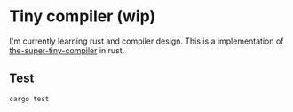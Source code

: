 # Tiny compiler (wip)

I'm currently learning rust and compiler design. This is a implementation of [the-super-tiny-compiler](https://github.com/jamiebuilds/the-super-tiny-compiler) in rust.

## Test

```shell
cargo test
```
